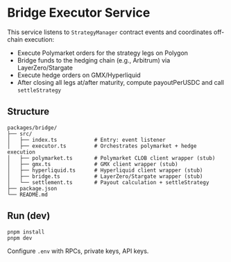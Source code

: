 # Bridge Executor Service

This service listens to `StrategyManager` contract events and coordinates off-chain execution:

- Execute Polymarket orders for the strategy legs on Polygon
- Bridge funds to the hedging chain (e.g., Arbitrum) via LayerZero/Stargate
- Execute hedge orders on GMX/Hyperliquid
- After closing all legs at/after maturity, compute payoutPerUSDC and call `settleStrategy`

## Structure

```
packages/bridge/
├── src/
│   ├── index.ts            # Entry: event listener
│   ├── executor.ts         # Orchestrates polymarket + hedge execution
│   ├── polymarket.ts       # Polymarket CLOB client wrapper (stub)
│   ├── gmx.ts              # GMX client wrapper (stub)
│   ├── hyperliquid.ts      # Hyperliquid client wrapper (stub)
│   ├── bridge.ts           # LayerZero/Stargate wrapper (stub)
│   └── settlement.ts       # Payout calculation + settleStrategy
├── package.json
└── README.md
```

## Run (dev)

```
pnpm install
pnpm dev
```

Configure `.env` with RPCs, private keys, API keys.


